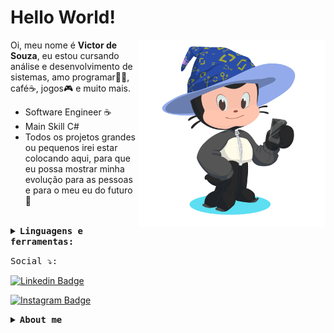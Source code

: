 # Hello World! 

<img align='right' src='my-octocat-1626134493439.png' width='300"'>

 
Oi, meu nome é <strong>Victor de Souza</strong>, eu estou cursando análise e desenvolvimento de sistemas, amo programar👨‍💻, café☕, jogos🎮 e muito mais.

-  Software Engineer ☕
-  Main Skill C#
- Todos os projetos grandes ou pequenos irei estar colocando aqui, para que eu possa mostrar minha evolução para as pessoas e para o meu eu do futuro 🙂
<br><br> 


<details><summary><b><kbd>Linguagens e ferramentas:</kbd><br> </kbd></b></summary>
 <br>
<img height="26" title="C#" alt="C#" src="https://icongr.am/devicon/csharp-original.svg?size=128&color=currentColor"> &nbsp;
<img height="26" title=".NET" alt=".NET" src="https://icongr.am/devicon/dot-net-original-wordmark.svg?size=128&color=currentColor"> &nbsp;
<img height="26" title="Linux" alt="Linux" src="https://cdn.icon-icons.com/icons2/2415/PNG/512/linux_original_logo_icon_146433.png"> &nbsp;
<img height="24" title="Kotlin" alt="Kotlin" src="https://img.icons8.com/?size=512&id=ZoxjA0jZDdFZ&format=png">  &nbsp;
<img height="26" title="Java" alt="Java" src="https://icongr.am/devicon/java-plain-wordmark.svg?size=148&color=ffffff"> &nbsp;


<img height="24" title="git" alt="git" src="https://icongr.am/devicon/git-original.svg?size=128&color=currentColor"> &nbsp;
<img height="26" title="CSS" alt="CSS" src="https://raw.githubusercontent.com/devicons/devicon/master/icons/css3/css3-original.svg"> &nbsp;
<img height="26" title="Javascript" alt="Javascript" src="https://raw.githubusercontent.com/devicons/devicon/master/icons/javascript/javascript-original.svg"> &nbsp;
<img height="26" title="MySQL" alt="MySQL" src="https://icongr.am/devicon/mysql-original.svg?size=128&color=currentColor"> &nbsp;
<img height="26" title="Postgres" alt="Postgres" src="https://cdn.jsdelivr.net/gh/devicons/devicon/icons/postgresql/postgresql-original.svg"> &nbsp;
 
</details>

<kbd>Social ⤵:</kbd>

  [![Linkedin Badge](https://img.shields.io/badge/-Linkedin-1a1adc?style=flat-square&logo=Linkedin&logoColor=white&link=https://www.linkedin.com/in/kevinfernandes/?locale=en_US)](https://www.linkedin.com/in/victor-souza-bb43971a2/) 

  [![Instagram Badge](https://img.shields.io/badge/-Instagram-1a1adc?style=flat-square&logo=Instagram&logoColor=white&link=https://https://www.instagram.com/victorsouzzz//)](https://www.instagram.com/victorsouzzz/)

<details><summary><b><kbd>About me</kbd></b></summary>
  
  - [About me](https://victorsouza01.github.io/About-Me/)
 
</details>

